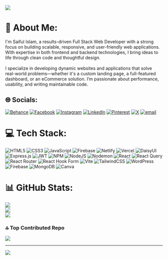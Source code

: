 <img src="../MOHAMMAD SAIFUL ISLAM.png"/>

# 💫 About Me:

I'm Saiful Islam, a results-driven Full Stack Web Developer with a strong focus
on building scalable, responsive, and user-friendly web applications. With
expertise in both frontend and backend technologies, I bring ideas to life
through clean code and thoughtful design.<br><br>I specialize in developing
dynamic websites and applications that solve real-world problems—whether it's a
custom landing page, a full-featured dashboard, or an eCommerce solution. I’m
passionate about performance, usability, and writing maintainable code.

## 🌐 Socials:

[![Behance](https://img.shields.io/badge/Behance-1769ff?logo=behance&logoColor=white)](https://behance.net/https://www.behance.net/saifulislamsumon)
[![Facebook](https://img.shields.io/badge/Facebook-%231877F2.svg?logo=Facebook&logoColor=white)](https://facebook.com/https://www.facebook.com/saifulislamsumon017)
[![Instagram](https://img.shields.io/badge/Instagram-%23E4405F.svg?logo=Instagram&logoColor=white)](https://instagram.com/https://www.instagram.com/saifulislam.sumon017/)
[![LinkedIn](https://img.shields.io/badge/LinkedIn-%230077B5.svg?logo=linkedin&logoColor=white)](https://linkedin.com/in/https://www.linkedin.com/in/saifulislamsumon/)
[![Pinterest](https://img.shields.io/badge/Pinterest-%23E60023.svg?logo=Pinterest&logoColor=white)](https://pinterest.com/https://www.pinterest.com/saifulislamsumon017/)
[![X](https://img.shields.io/badge/X-black.svg?logo=X&logoColor=white)](https://x.com/https://x.com/Saifulislam169)
[![email](https://img.shields.io/badge/Email-D14836?logo=gmail&logoColor=white)](mailto:sumon.sis169@gmail.com)

# 💻 Tech Stack:

![HTML5](https://img.shields.io/badge/html5-%23E34F26.svg?style=for-the-badge&logo=html5&logoColor=white)
![CSS3](https://img.shields.io/badge/css3-%231572B6.svg?style=for-the-badge&logo=css3&logoColor=white)
![JavaScript](https://img.shields.io/badge/javascript-%23323330.svg?style=for-the-badge&logo=javascript&logoColor=%23F7DF1E)
![Firebase](https://img.shields.io/badge/firebase-%23039BE5.svg?style=for-the-badge&logo=firebase)
![Netlify](https://img.shields.io/badge/netlify-%23000000.svg?style=for-the-badge&logo=netlify&logoColor=#00C7B7)
![Vercel](https://img.shields.io/badge/vercel-%23000000.svg?style=for-the-badge&logo=vercel&logoColor=white)
![DaisyUI](https://img.shields.io/badge/daisyui-5A0EF8?style=for-the-badge&logo=daisyui&logoColor=white)
![Express.js](https://img.shields.io/badge/express.js-%23404d59.svg?style=for-the-badge&logo=express&logoColor=%2361DAFB)
![JWT](https://img.shields.io/badge/JWT-black?style=for-the-badge&logo=JSON%20web%20tokens)
![NPM](https://img.shields.io/badge/NPM-%23CB3837.svg?style=for-the-badge&logo=npm&logoColor=white)
![NodeJS](https://img.shields.io/badge/node.js-6DA55F?style=for-the-badge&logo=node.js&logoColor=white)
![Nodemon](https://img.shields.io/badge/NODEMON-%23323330.svg?style=for-the-badge&logo=nodemon&logoColor=%BBDEAD)
![React](https://img.shields.io/badge/react-%2320232a.svg?style=for-the-badge&logo=react&logoColor=%2361DAFB)
![React Query](https://img.shields.io/badge/-React%20Query-FF4154?style=for-the-badge&logo=react%20query&logoColor=white)
![React Router](https://img.shields.io/badge/React_Router-CA4245?style=for-the-badge&logo=react-router&logoColor=white)
![React Hook Form](https://img.shields.io/badge/React%20Hook%20Form-%23EC5990.svg?style=for-the-badge&logo=reacthookform&logoColor=white)
![Vite](https://img.shields.io/badge/vite-%23646CFF.svg?style=for-the-badge&logo=vite&logoColor=white)
![TailwindCSS](https://img.shields.io/badge/tailwindcss-%2338B2AC.svg?style=for-the-badge&logo=tailwind-css&logoColor=white)
![WordPress](https://img.shields.io/badge/WordPress-%23117AC9.svg?style=for-the-badge&logo=WordPress&logoColor=white)
![Firebase](https://img.shields.io/badge/firebase-a08021?style=for-the-badge&logo=firebase&logoColor=ffcd34)
![MongoDB](https://img.shields.io/badge/MongoDB-%234ea94b.svg?style=for-the-badge&logo=mongodb&logoColor=white)
![Canva](https://img.shields.io/badge/Canva-%2300C4CC.svg?style=for-the-badge&logo=Canva&logoColor=white)

# 📊 GitHub Stats:

![](https://github-readme-stats.vercel.app/api?username=Saifulislamsumon017&theme=dark&hide_border=false&include_all_commits=false&count_private=false)<br/>
![](https://nirzak-streak-stats.vercel.app/?user=Saifulislamsumon017&theme=dark&hide_border=false)<br/>
![](https://github-readme-stats.vercel.app/api/top-langs/?username=Saifulislamsumon017&theme=dark&hide_border=false&include_all_commits=false&count_private=false&layout=compact)

### 🔝 Top Contributed Repo

![](https://github-contributor-stats.vercel.app/api?username=Saifulislamsumon017&limit=5&theme=dark&combine_all_yearly_contributions=true)

---

[![](https://visitcount.itsvg.in/api?id=Saifulislamsumon017&icon=0&color=0)](https://visitcount.itsvg.in)

<!-- Proudly created with GPRM ( https://gprm.itsvg.in ) -->
